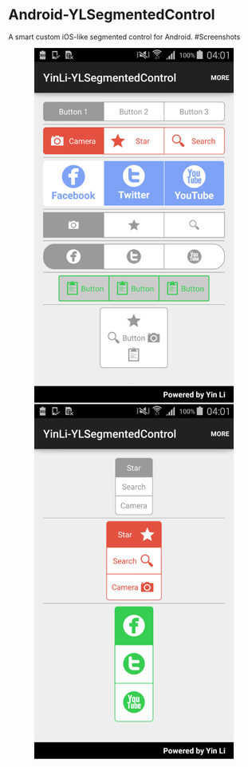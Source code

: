 # Android-YLSegmentedControl
A smart custom iOS-like segmented control for Android. 
#Screenshots
<br/>
<p align="center">
<img src="./Screenshots/horizontal_samples.png" width="400" />
<img src="./Screenshots/vertical_samples.png" width="400" />
</p>
